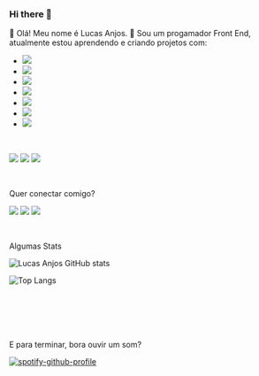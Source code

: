 ### Hi there 👋

👋 Olá! Meu nome é Lucas Anjos.
👀 Sou um progamador Front End, atualmente estou aprendendo e criando projetos com:
<br>

- <img src="https://img.shields.io/badge/HTML5-E34F26?style=for-the-badge&logo=html5&logoColor=white" />
- <img src="https://img.shields.io/badge/CSS3-1572B6?style=for-the-badge&logo=css3&logoColor=white" />
- <img src="https://img.shields.io/badge/JavaScript-F7DF1E?style=for-the-badge&logo=javascript&logoColor=black" />
- <img src="https://img.shields.io/badge/Node.js-43853D?style=for-the-badge&logo=node.js&logoColor=white" />
- <img src="https://img.shields.io/badge/C%23-239120?style=for-the-badge&logo=c-sharp&logoColor=white" />
- <img src="https://img.shields.io/badge/.NET-5C2D91?style=for-the-badge&logo=.net&logoColor=white" />
- <img src="https://img.shields.io/badge/React-20232A?style=for-the-badge&logo=react&logoColor=61DAFB" />

<br>

<img src="https://img.shields.io/badge/CSS3-1572B6?style=for-the-badge&logo=css3&logoColor=white" /> <img src="https://img.shields.io/badge/Linux-FCC624?style=for-the-badge&logo=linux&logoColor=black" /> <img src="https://img.shields.io/badge/Windows-0078D6?style=for-the-badge&logo=windows&logoColor=white" />

<br>

Quer conectar comigo? 

<a href="https://www.instagram.com/lucasanjosl/?igshid=ZGUzMzM3NWJiOQ%3D%3D"><img src="https://img.shields.io/badge/Instagram-E4405F?style=for-the-badge&logo=instagram&logoColor=white" /></a>
<a href="https://www.linkedin.com/in/lucas-anjos-2620a9118/"><img src="https://img.shields.io/badge/LinkedIn-0077B5?style=for-the-badge&logo=linkedin&logoColor=white" /></a>
<a href="https://steamcommunity.com/profiles/76561198017724670/"><img src="https://img.shields.io/badge/Steam-000000?style=for-the-badge&logo=steam&logoColor=white"/></a>

<br>

Algumas Stats 

![Lucas Anjos GitHub stats](https://github-readme-stats.vercel.app/api?username=Lciron&show_icons=true&theme=tokyonight)

![Top Langs](https://github-readme-stats.vercel.app/api/top-langs/?username=Lciron&hide_progress=true&theme=tokyonight)

<br>
<br>
<br>
<br>
<br>
E para terminar, bora ouvir um som?


[![spotify-github-profile](https://spotify-github-profile.vercel.app/api/view?uid=12179412739&cover_image=true&theme=default&show_offline=false&background_color=121212&interchange=false&bar_color=53b14f&bar_color_cover=false)](https://github.com/kittinan/spotify-github-profile)
